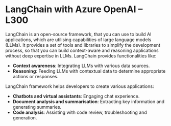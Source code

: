 # LangChain with Azure OpenAI – L300
LangChain is an open-source framework, that you can use to build AI applications, which are utilising capabilities of large language models (LLMs). It provides a set of tools and libraries to simplify the development process, so that you can build context-aware and reasoning applications without deep expertise in LLMs.
LangChain provides functionalities like:

-	**Context awareness**: Integrating LLMs with various data sources.
-	**Reasoning**: Feeding LLMs with contextual data to determine appropriate actions or responses.

LangChain framework helps developers to create various applications:
-	**Chatbots and virtual assistants**: Engaging chat experience.
-	**Document analysis and summarisation**: Extracting key information and generating summaries.
-	**Code analysis**: Assisting with code review, troubleshooting and generation.

